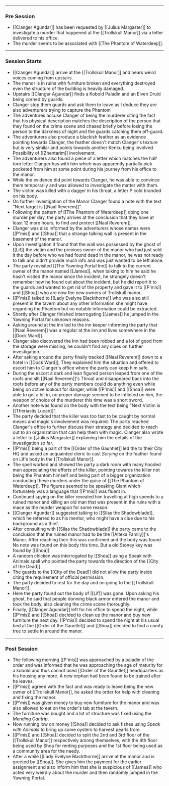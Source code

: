 ___
### Pre Session
- [[Clanger Agundar]] has been requested by [[Julius Margaster]] to investigate a murder that happened at the [[Trollskull Manor]] via a letter delivered to his office.
- The murder seems to be associated with [[The Phantom of Waterdeep]].
___
### Session Starts
- [[Clanger Agundar]] arrive at the [[Trollskull Manor]] and hears weird voices coming from upstairs.
- The manor is in ruins with furniture broken and everything destroyed even the structure of the building is heavily damaged.
- Upstairs [[Clanger Agundar]] finds a Kobold Paladin and an Elven Druid being corned by guards.
- Clanger stop them guards and ask them to leave as I deduce they are also adventurers trying to capture the Phantom
- The adventures accuse Clanger of being the murderer citing the fact that his physical description matches the description of the person that they found on the crime scene and chased briefly before losing the person to the darkness of night and the guards catching them off-guard.
- The adventurers also produce a blackish feather as an evidence pointing towards Clanger, the feather doesn't match Clanger's texture but is very similar and points towards another Kenku being involved. Possibility of [[Zhentarim]] involvement.
- The adventurers also found a piece of a letter which matches the half torn letter Clanger has with him which was apparently partially pick pocketed from him at some point during his journey from his office to the manor.
- While the evidence did point towards Clanger, he was able to convince them temporarily and was allowed to investigate the matter with them.
- The victim was killed with a dagger in his throat, a letter P cold branded on his body.
- On further investigation of the Manor Clanger found a note with the text "Next target is [[Naal Reverem]]".
- Following the pattern of [[The Phantom of Waterdeep]] doing one murder per day, the party arrives at the conclusion that they have at least 12 more hours, to find and protect [[Naal Reverem]].
- Clanger was also informed by the adventurers whose names were [[P'mis]] and [[Shoa]] that a strange talking wall is present in the basement of the manor.
- Upon investigation it found that the wall was possessed by the ghost of [[Lif]] the victim and the previous owner of the manor who had just sold it the day before who we had found dead in the manor, he was not ready to talk and didn't provide much info and was just wanted to be left alone.
- The party revisited [[The Yawning Portal Inn]] to talk to the current owner of the manor named [[James]], when talking to him he said he hasn't visited the manor since the incident, he strangely doesn't remember how he found out about the incident, but he did report it to the guards and wanted to get rid of the property and gave it to [[P'mis]] and [[Shoa]] who are now the new owners of Trollskull manor.
- [[P'mis]] talked to [[Lady Evelyne Blackthorne]] who was also still present in the tavern about any other information she might have regarding the Phantom but no notable information could be extracted.
- Shortly after Clanger finished interrogating [[James]] he jumped in the Yawning Portal for unknown reasons.
- Asking around at the inn led to the inn keeper informing the party that [[Naal Reverem]] was a regular at the inn and lives somewhere in the [[Dock Ward]].
- Clanger also discovered the Inn had been robbed and a lot of good from the storage were missing, he couldn't find any clues on further investigation.
- After asking around the party finally tracked [[Naal Reverem]] down to a hotel in [[Dock Ward]], They explained him the situation and offered to escort him to Clanger's office where the party can keep him safe.
- During the escort a dark and lean figured person leaped from one of the roofs and slit [[Naal Reverem]]'s Throat and disappeared back into the roofs before any of the party members could do anything even while being on active lookout for danger, while [[P'mis]] and [[Shoa]] were able to get a hit in, no proper damage seemed to be inflicted on him, the weapon of choice of the murderer this time was a short sword.
- Another note was found on the body with the text being "Next Victim is [[Theriastis Lucan]]".
- The party decided that the killer was too fast to be caught by normal means and magic's involvement was required. The party reached Clanger's office to further discuss their strategy and decided to reach out to an organization that can help them with magic. Clanger also wrote a letter to [[Julius Margaster]] explaining him the details of the investigation so far.
- [[P'mis]] being a part of the [[Order of the Gauntlet]] led the to their City HQ and asked an acquainted cleric to cast *Scrying* on the feather found on Lif's body in the [[Trollskull Manor]].
- The spell worked and showed the party a  dark room with many hooded men appreciating the efforts of the killer, pointing towards the killer not being the Phantom himself and being part of a bigger organization conducting these murders under the guise of [[The Phantom of Waterdeep]]. The figures seemed to be speaking Giant which fortunately was a language that [[P'mis]] was fluent in.
- Continued spying on the killer revealed him travelling at high speeds to a ruined manor and killing an old man that was present in the ruins with a mace as the murder weapon for some reason.
- [[Clanger Agundar]] suggested talking to [[Silas the Shadowblade]], which he referred to as his mentor, who might have a clue due to his background as a thief.
- After consulting with [[Silas the Shadowblade]] the party came to the conclusion that the ruined manor had to be the [[Alteka Family]]'s Manor. After reaching their this was confirmed and the body was found. No note was found on this body this time. But a old Stoney key was found by [[Shoa]].
- A random chicken was interrogated by [[Shoa]] using a Speak with Animals spell who pointed the party towards the direction of the [[City of the Dead]].
- The guards to the [[City of the Dead]] did not allow the party inside citing the requirement of official permission.
- The party decided to rest for the day and on going to the [[Trollskull Manor]]. 
- Here the party found out the body of [[Lif]] was gone. Upon asking his ghost, he said that people donning black armor entered the manor and took the body, also cleaning the crime scene thoroughly.
- Finally, [[Clanger Agundar]] left for his office to spend the night, while [[P'mis]] and [[Shoa]] decided to clean up the manor and buy new furniture the next day. [[P'mis]] decided to spend the night at his usual bed at the [[Order of the Gauntlet]] and [[Shoa]] decided to find a comfy tree to settle in around the manor.
---
### Post Session

- The following morning [[P'mis]] was approached by a paladin of the order and was informed that he was approaching the age of maturity for a kobold and thus cannot used [[Order of the Gauntlet]] headquarters as his housing any more. A new orphan had been found to be trained after he leaves.
- [[P'mis]] agreed with the fact and was ready to leave being the new owner of [[Trollskull Manor]], he asked the order for help with cleaning and fixing the manor.
- [[P'mis]] was given money to buy new furniture for the manor and was also allowed to eat on the order's tab at the tavern.
- The furniture was bought and a lot of structure was fixed using the *Mending Cantrip*.
- Now running low on money [[Shoa]] decided to ask fishes using *Speak with Animals* to bring up some oysters to harvest pearls from.
- [[P'mis]] and [[Shoa]] decided to split the 2nd and 3rd floor of the [[Trollskull Manor]] respectively among themselves, with the 4th floor being used by Shoa for renting purposes and the 1st floor being used as a community area for the needy.
- After a while [[Lady Evelyne Blackthorne]] arrive at the manor and is greeted by [[Shoa]]. She gives him the payment for the earlier assignment and also inform him that she is suspicious of [[James]] who acted very weirdly about the murder and then randomly jumped in the Yawning Portal.